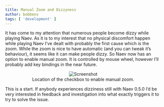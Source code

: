 ```yaml
---
title: Manual Zoom and Dizzyness
author: bobbens
tags: [ 'development' ]
---
```


It has come to my attention that numerous people become dizzy while playing Naev. As it is to my interest that no physical discomfort happen while playing Naev I’ve dealt with probably the first cause which is the zoom. While the zoom is nice to have automatic (and you can tweak it’s behaviour), it seems like it can make people dizzy. So Naev now has an option to enable manual zoom. It is controlled by mouse wheel, however I’ll probably add key bindings in the near future.

<figure style="text-align:center;">
 <div class="embed-responsive figure-img">
    <img class='img-fluid' alt='Screenshot' src="<%= @items['/imgs/blarg/2011/03/screenshot001-300x249.png'].path %>" />
 </div>
 <figcaption class="figure-caption">Location of the checkbox to enable manual zoom.</figcaption>
</figure>

This is a start. If anybody experiences dizziness still with Naev 0.5.0 I’d be very interested in feedback and investigation into what exactly triggers it to try to solve the issue.
